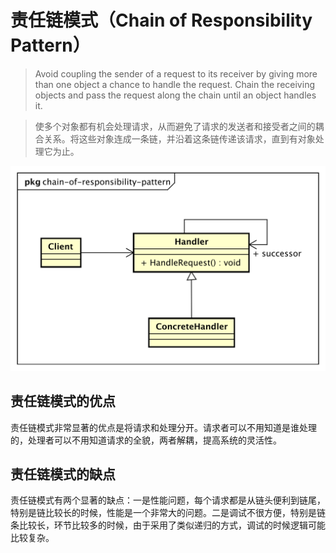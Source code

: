 # 责任链模式（Chain of Responsibility Pattern）

> Avoid coupling the sender of a request to its receiver by giving more than one object a chance to handle the request. Chain the receiving objects and pass the request along the chain until an object handles it.

> 使多个对象都有机会处理请求，从而避免了请求的发送者和接受者之间的耦合关系。将这些对象连成一条链，并沿着这条链传递该请求，直到有对象处理它为止。

![chain-of-responsibility-pattern](../res/images/chain-of-responsibility-pattern.svg)

## 责任链模式的优点

责任链模式非常显著的优点是将请求和处理分开。请求者可以不用知道是谁处理的，处理者可以不用知道请求的全貌，两者解耦，提高系统的灵活性。

## 责任链模式的缺点

责任链模式有两个显著的缺点：一是性能问题，每个请求都是从链头便利到链尾，特别是链比较长的时候，性能是一个非常大的问题。二是调试不很方便，特别是链条比较长，环节比较多的时候，由于采用了类似递归的方式，调试的时候逻辑可能比较复杂。
